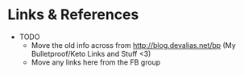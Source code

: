 # Links &amp; References

* TODO
  * Move the old info across from http://blog.devalias.net/bp (My Bulletproof/Keto Links and Stuff &lt;3)
  * Move any links here from the FB group
